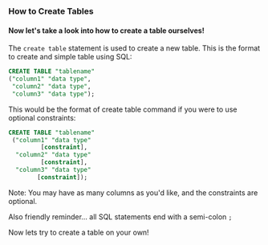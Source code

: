 ### How to Create Tables
#### Now let's take a look into how to create a table ourselves!

The `create table` statement is used to create a new table. This is the format to create and simple table using SQL:

```SQL
CREATE TABLE "tablename"
("column1" "data type",
 "column2" "data type",
 "column3" "data type");
```

This would be the format of create table command if you were to use optional constraints:

```SQL
CREATE TABLE "tablename"
 ("column1" "data type"
         [constraint],
  "column2" "data type"
         [constraint],
  "column3" "data type"
        [constraint]);
```

Note: You may have as many columns as you'd like, and the constraints are optional.

Also friendly reminder... all SQL statements end with a semi-colon `;`

Now lets try to create a table on your own!
